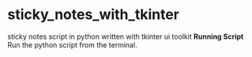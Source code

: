 # sticky_notes_with_tkinter
sticky notes script in python written with tkinter ui toolkit
**Running Script**
Run the python script from the terminal.
